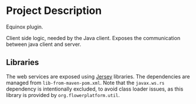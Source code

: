 # Project Description

Equinox plugin.

Client side logic, needed by the Java client. Exposes the communication between java client and server.

## Libraries

The web services are exposed using [Jersey](https://jersey.java.net/) libraries. The dependencies are managed from ``lib-from-maven-pom.xml``. Note that the ``javax.ws.rs`` dependency is intentionally excluded, to avoid class loader issues, as this library is provided by ``org.flowerplatform.util``.